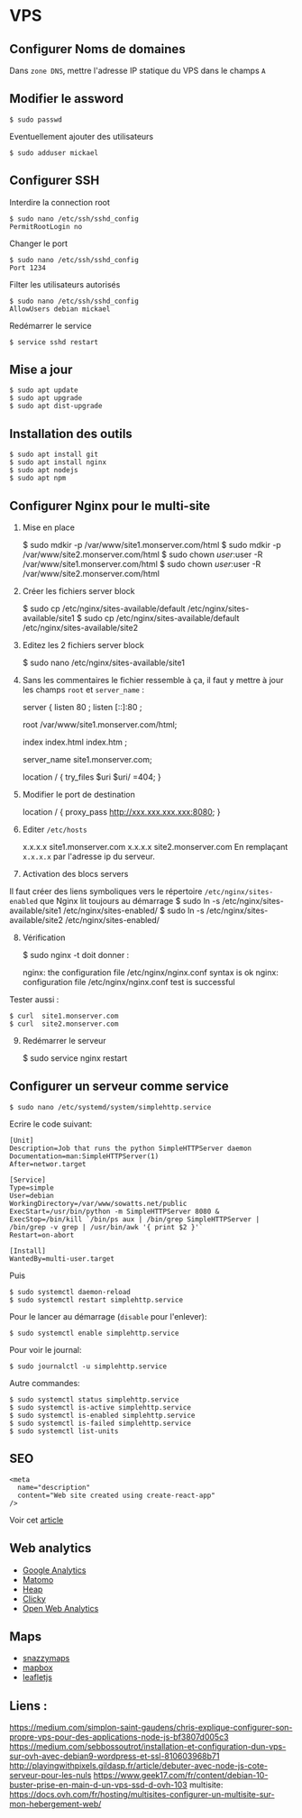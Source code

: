 # VPS

## Configurer Noms de domaines
Dans `zone DNS`, mettre l'adresse IP statique du VPS dans le champs `A`

## Modifier le assword

    $ sudo passwd

Eventuellement ajouter des utilisateurs

    $ sudo adduser mickael

## Configurer SSH
Interdire la connection root

    $ sudo nano /etc/ssh/sshd_config
    PermitRootLogin no

Changer le port

    $ sudo nano /etc/ssh/sshd_config
    Port 1234

Filter les utilisateurs autorisés

    $ sudo nano /etc/ssh/sshd_config
    AllowUsers debian mickael

Redémarrer le service

    $ service sshd restart

## Mise a jour

    $ sudo apt update
    $ sudo apt upgrade
    $ sudo apt dist-upgrade

## Installation des outils

    $ sudo apt install git
    $ sudo apt install nginx
    $ sudo apt nodejs
    $ sudo apt npm


## Configurer Nginx pour le multi-site
1. Mise en place

    $ sudo mdkir -p /var/www/site1.monserver.com/html 
    $ sudo mdkir -p /var/www/site2.monserver.com/html
    $ sudo chown  $user:$user -R /var/www/site1.monserver.com/html
    $ sudo chown  $user:$user -R /var/www/site2.monserver.com/html

2. Créer les fichiers server block

    $ sudo cp /etc/nginx/sites-available/default  /etc/nginx/sites-available/site1
    $ sudo cp /etc/nginx/sites-available/default  /etc/nginx/sites-available/site2

3. Editez les 2 fichiers server block

    $ sudo nano /etc/nginx/sites-available/site1

4. Sans les commentaires le fichier ressemble à ça, il faut y mettre à jour les champs `root` et `server_name` :

    server {
    listen 80 ;
    listen [::]:80 ;

    root /var/www/site1.monserver.com/html;

    index index.html index.htm ;

    server_name site1.monserver.com;

    location / {
    try_files $uri $uri/ =404;
    }

5. Modifier le port de destination 

    location / {
    proxy_pass http://xxx.xxx.xxx.xxx:8080;
    }

6. Editer `/etc/hosts`

    x.x.x.x         site1.monserver.com
    x.x.x.x         site2.monserver.com
En remplaçant `x.x.x.x` par l'adresse ip du serveur.

7. Activation des blocs servers

Il faut créer des liens symboliques vers le répertoire `/etc/nginx/sites-enabled` que Nginx lit toujours au démarrage
    $ sudo ln -s /etc/nginx/sites-available/site1 /etc/nginx/sites-enabled/
    $ sudo ln -s /etc/nginx/sites-available/site2 /etc/nginx/sites-enabled/

8. Vérification

    $ sudo nginx -t
 doit donner :

    nginx: the configuration file /etc/nginx/nginx.conf syntax is ok
    nginx: configuration file /etc/nginx/nginx.conf test is successful

Tester aussi :

    $ curl  site1.monserver.com
    $ curl  site2.monserver.com

9. Redémarrer le serveur

    $ sudo service nginx restart

## Configurer un serveur comme service

    $ sudo nano /etc/systemd/system/simplehttp.service

Ecrire le code suivant:

    [Unit]
    Description=Job that runs the python SimpleHTTPServer daemon
    Documentation=man:SimpleHTTPServer(1)
    After=networ.target

    [Service]
    Type=simple
    User=debian
    WorkingDirectory=/var/www/sowatts.net/public
    ExecStart=/usr/bin/python -m SimpleHTTPServer 8080 &
    ExecStop=/bin/kill `/bin/ps aux | /bin/grep SimpleHTTPServer | /bin/grep -v grep | /usr/bin/awk '{ print $2 }'`
    Restart=on-abort

    [Install]
    WantedBy=multi-user.target

Puis 

    $ sudo systemctl daemon-reload
    $ sudo systemctl restart simplehttp.service

Pour le lancer au démarrage (`disable` pour l'enlever):

    $ sudo systemctl enable simplehttp.service

Pour voir le journal:

    $ sudo journalctl -u simplehttp.service

Autre commandes:

    $ sudo systemctl status simplehttp.service
    $ sudo systemctl is-active simplehttp.service
    $ sudo systemctl is-enabled simplehttp.service
    $ sudo systemctl is-failed simplehttp.service
    $ sudo systemctl list-units

## SEO

    <meta
      name="description"
      content="Web site created using create-react-app"
    />

Voir cet [article](https://www.seo.fr/definition/seo-definition)

## Web analytics

* [Google Analytics](https://analytics.google.com/analytics/web/provision/#/provision)
* [Matomo](https://matomo.org)
* [Heap](https://heapanalytics.com/)
* [Clicky](https://clicky.com/)
* [Open Web Analytics](http://www.openwebanalytics.com/)

## Maps

* [snazzymaps](https://snazzymaps.com)
* [mapbox](https://www.mapbox.com/)
* [leafletjs](http://leafletjs.com/)

## Liens :
https://medium.com/simplon-saint-gaudens/chris-explique-configurer-son-propre-vps-pour-des-applications-node-js-bf3807d005c3
https://medium.com/sebbossoutrot/installation-et-configuration-dun-vps-sur-ovh-avec-debian9-wordpress-et-ssl-810603968b71
http://playingwithpixels.gildasp.fr/article/debuter-avec-node-js-cote-serveur-pour-les-nuls
https://www.geek17.com/fr/content/debian-10-buster-prise-en-main-d-un-vps-ssd-d-ovh-103
multisite: https://docs.ovh.com/fr/hosting/multisites-configurer-un-multisite-sur-mon-hebergement-web/


